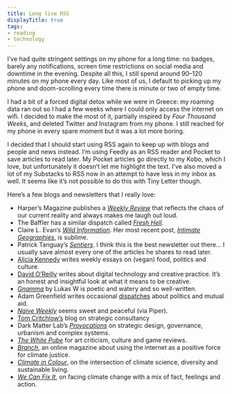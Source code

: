 ```yaml
---
title: Long live RSS
displayTitle: true
tags: 
- reading
- technology
---
```


I’ve had quite stringent settings on my phone for a long time: no badges, barely any notifications, screen time restrictions on social media and downtime in the evening. Despite all this, I still spend around 90–120 minutes on my phone every day. Like most of us, I default to picking up my phone and doom-scrolling every time there is minute or two of empty time.

I had a bit of a forced digital detox while we were in Greece: my roaming data ran out so I had a few weeks where I could only access the internet on wifi. I decided to make the most of it, partially inspired by *Four Thousand Weeks*, and deleted Twitter and Instagram from my phone. I still reached for my phone in every spare moment but it was a lot more boring. 

I decided that I should start using RSS again to keep up with blogs and people and news instead. I’m using Feedly as an RSS reader and Pocket to save articles to read later. My Pocket articles go directly to my Kobo, which I love, but unfortunately it doesn’t let me highlight the text. I’ve also moved a lot of my Substacks to RSS now in an attempt to have less in my inbox as well. It seems like it’s not possible to do this with Tiny Letter though.

Here’s a few blogs and newsletters that I really love:
- Harper’s Magazine publishes a [*Weekly Review*](https://harpers.org/2022/09/weekly-review-mahsa-amini-giorgia-meloni-pleasuredome-spa-waterloo/) that reflects the chaos of our current reality and always makes me laugh out loud.
- The Baffler has a similar dispatch called [*Fresh Hell*](https://thebaffler.com/latest/fresh-hell-unhappy-meal).
- Claire L. Evan’s [*Wild Information*](https://clairelevans.substack.com/archive). Her most recent post, [*Intimate Geographies*](https://clairelevans.substack.com/p/intimate-geographies), is sublime.
- Patrick Tanguay’s [*Sentiers*](https://sentiers.media/newsletter/1/). I think this is the best newsletter out there… I usually save almost every one of the articles he shares to read later.
- [Alicia Kennedy](https://www.aliciakennedy.news/) writes weekly essays on (vegan) food, politics and culture.
- [David O’Reilly](https://sub.davidoreilly.com/) writes about digital technology and creative practice. It’s an honest and insightful look at what it means to be creative.
- [*Gnamma*](https://tinyletter.com/gnamma/archive) by Lukas W is poetic and watery and so well-written.
- Adam Greenfield writes occasional [dispatches](https://tinyletter.com/speedbird) about politics and mutual aid.
- [*Naive Weekly*](https://kristoffer.substack.com/) seems sweet and peaceful (via Piper).
- [Tom Critchlow’s](https://tomcritchlow.com/writing/) blog on strategic consultancy
- Dark Matter Lab’s [*Provocations*](https://provocations.darkmatterlabs.org/) on strategic design, governance, urbanism and complex systems. 
- [*The White Pube*](https://thewhitepube.co.uk/blog/) for art criticism, culture and game reviews.
- [*Branch*](https://branch.climateaction.tech/issues/), an online magazine about using the internet as a positive force for climate justice.
- [*Climate in Colour*](https://climateincolour.substack.com/), on the intersection of climate science, diversity and sustainable living.
- [*We Can Fix It*](https://wecanfixit.substack.com/), on facing climate change with a mix of fact, feelings and action.